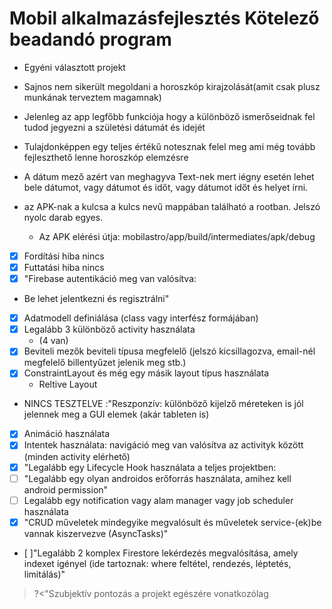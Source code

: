 # Mobil alkalmazásfejlesztés Kötelező beadandó program

- Egyéni választott projekt
- Sajnos nem sikerült megoldani a horoszkóp kirajzolását(amit csak plusz munkának terveztem magamnak)
- Jelenleg az app legfőbb funkciója hogy a különböző ismerőseidnak fel tudod jegyezni a születési dátumát és idejét
- Tulajdonképpen egy teljes értékű notesznak felel meg ami még tovább fejleszthető lenne horoszkóp elemzésre

- A dátum mező azért van meghagyva Text-nek mert iégny esetén lehet bele dátumot, vagy dátumot és időt, vagy dátumot időt és helyet írni.

- az APK-nak a kulcsa a kulcs nevű mappában található a rootban. Jelszó nyolc darab egyes.
   - Az APK elérési útja: mobilastro/app/build/intermediates/apk/debug

- [x] Fordítási hiba nincs
- [x] Futtatási hiba nincs
- [x] "Firebase autentikáció meg van valósítva: 
- Be lehet jelentkezni és regisztrálni"
- [x] Adatmodell definiálása (class vagy interfész formájában)
- [x] Legalább 3 különböző activity használata 
   - (4 van)
- [x] Beviteli mezők beviteli típusa megfelelő (jelszó kicsillagozva, email-nél megfelelő billentyűzet jelenik meg stb.)
- [x] ConstraintLayout és még egy másik layout típus használata 
  - Reltive Layout
- NINCS TESZTELVE :"Reszponzív:  különböző kijelző méreteken is jól jelennek meg a GUI elemek (akár tableten is)
- [x] Animáció használata
- [x] Intentek használata: navigáció meg van valósítva az activityk között (minden activity elérhető)
- [x] "Legalább egy Lifecycle Hook használata a teljes projektben:
- [ ] "Legalább egy olyan androidos erőforrás használata, amihez kell android permission"
- [ ] Legalább egy notification vagy alam manager vagy job scheduler használata 
- [x] "CRUD műveletek mindegyike megvalósult és műveletek service-(ek)be vannak kiszervezve (AsyncTasks)"
- [ ]"Legalább 2 komplex Firestore lekérdezés megvalósítása, amely indexet igényel (ide tartoznak: where feltétel, rendezés, léptetés, limitálás)"
 >?<"Szubjektív pontozás a projekt egészére vonatkozólag

